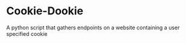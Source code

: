 # Cookie-Dookie
A python script that gathers endpoints on a website containing a user specified cookie
